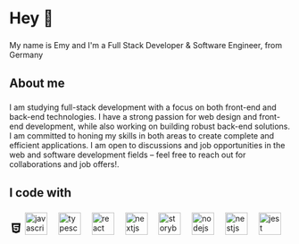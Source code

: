 <head><link href="https://unpkg.com/boxicons@2.1.4/css/boxicons.min.css"></head>
<h1 align="left">Hey 👋</h1>

###

<p align="left">My name is Emy and I'm a Full Stack Developer & Software Engineer, from Germany</p>

###

<h2 align="left">About me</h2>

###

<p align="left">I am studying full-stack development with a focus on both front-end and back-end technologies. I have a strong passion for web design and front-end development, while also working on building robust back-end solutions. I am committed to honing my skills in both areas to create complete and efficient applications. I am open to discussions and job opportunities in the web and software development fields – feel free to reach out for collaborations and job offers!.</p>

###

<h2 align="left">I code with</h2>

###

<div align="left">
  <img src="data:image/png;base64,iVBORw0KGgoAAAANSUhEUgAAABgAAAAYCAYAAADgdz34AAAAAXNSR0IArs4c6QAAAPRJREFUSEvFlWsOAiEMhGdP5noy9WSuJ1Pnx2wKlPIwxCYaE6QfMy1lw+LYFufHXwBPAPuksgPA1e71FCwH3AHcViqwgERuAKVqxuP7xf1neBblAPoaBev1M4DQS0BRU1BxciBPgT2RNvQWfhggT6O25ZqaogtAJ961ojk22ZoVjtRusgBRgamO69a+KQATWRskwqtPN0Cn0tW3ha8BijHBP9YsygFKShA/9jJZO4uL2QIwsTbl9RBMHTSkwJtHArwqs6oYE5FFMwNvCKCLRfmtt4GJGcmQU9F6XzTbpvwdJm1N08bwHFvuVTCWtfEeTCfzNn4AAlw+GR/PZFIAAAAASUVORK5CYII=" />
  <img src="https://cdn.jsdelivr.net/gh/devicons/devicon/icons/javascript/javascript-original.svg" height="40" alt="javascript logo"  />
  <img width="12" />
  <img src="https://cdn.jsdelivr.net/gh/devicons/devicon/icons/typescript/typescript-original.svg" height="40" alt="typescript logo"  />
  <img width="12" />
  <img src="https://cdn.jsdelivr.net/gh/devicons/devicon/icons/react/react-original.svg" height="40" alt="react logo"  />
  <img width="12" />
  <img src="https://cdn.jsdelivr.net/gh/devicons/devicon/icons/nextjs/nextjs-original.svg" height="40" alt="nextjs logo"  />
  <img width="12" />
  <img src="https://cdn.jsdelivr.net/gh/devicons/devicon/icons/storybook/storybook-original.svg" height="40" alt="storybook logo"  />
  <img width="12" />
  <img src="https://cdn.jsdelivr.net/gh/devicons/devicon/icons/nodejs/nodejs-original.svg" height="40" alt="nodejs logo"  />
  <img width="12" />
  <img src="https://cdn.jsdelivr.net/gh/devicons/devicon/icons/nestjs/nestjs-plain.svg" height="40" alt="nestjs logo"  />
  <img width="12" />
  <img src="https://cdn.jsdelivr.net/gh/devicons/devicon/icons/jest/jest-plain.svg" height="40" alt="jest logo"  />
  <box-icon type='logo' name='javascript'></box-icon>
</div>

###
